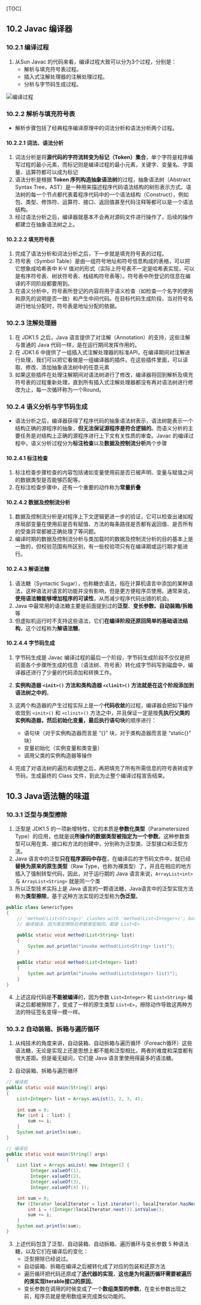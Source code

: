 [TOC]

## 10.2 Javac 编译器

### 10.2.1 编译过程

1. 从Sun Javac 的代码来看，编译过程大致可以分为3个过程，分别是：
    + 解析与填充符号表过程。
    + 插入式注解处理器的注解处理过程。
    + 分析与字节码生成过程。

![编译过程](http://ww1.sinaimg.cn/large/d8e93840ly1g1f4ks2sg6j20s104mtav.jpg)

### 10.2.2 解析与填充符号表
+ 解析步骤包括了经典程序编译原理中的词法分析和语法分析两个过程。

#### 10.2.2.1 词法、语法分析
1. 词法分析是将**源代码的字符流转变为标记（Token）集合**，单个字符是程序编写过程的最小元素，而标记则是编译过程的最小元素，关键字、变量名、字面量、运算符都可以成为标记
2. 语法分析是根据 **Token 序列构造抽象语法树**的过程，抽象语法树（Abstract Syntax Tree，AST）是一种用来描述程序代码语法结构的树形表示方式，语法树的每一个节点都代表着程序代码中的一个语法结构（Construct），例如包、类型、修饰符、运算符、接口、返回值甚至代码注释等都可以是一个语法结构。
3. 经过语法分析之后，编译器就基本不会再对源码文件进行操作了，后续的操作都建立在抽象语法树之上。

#### 10.2.2.2 填充符号表
1. 完成了语法分析和词法分析之后，下一步就是填充符号表的过程。
2. 符号表（Symbol Table）是由一组符号地址和符号信息构成的表格，可以把它想象成哈希表中 K-V 值对的形式（实际上符号表不一定是哈希表实现，可以是有序符号表、树状符号表、栈结构符号表等）。符号表中所登记的信息在编译的不同阶段都要用到。
3. 在语义分析中，符号表所登记的内容将用于语义检查（如检查一个名字的使用和原先的说明是否一致）和产生中间代码。在目标代码生成阶段，当对符号名进行地址分配时，符号表是地址分配的依据。

### 10.2.3 注解处理器
1. 在 JDK1.5 之后，Java 语言提供了对注解（Annotation）的支持，这些注解与普通的 Java 代码一样，是在运行期间发挥作用的。
2. 在 JDK1.6 中提供了一组插入式注解处理器的标准API，在编译期间对注解进行处理，我们可以把它看做是一组编译器的插件。在这些插件里面，可以读取、修改、添加抽象语法树中的任意元素
3. 如果这些插件在处理注解期间对语法树进行了修改，编译器将回到解析及填充符号表的过程重新处理，直到所有插入式注解处理器都没有再对语法树进行修改为止，每一次循环称为一个Round。

### 10.2.4 语义分析与字节码生成
+ 语法分析之后，编译器获得了程序代码的抽象语法树表示，语法树能表示一个结构正确的源程序的抽象，**但无法保证源程序是符合逻辑的**。而语义分析的主要任务是对结构上正确的源程序进行上下文有关性质的审查。Javac 的编译过程中，语义分析过程分为**标注检查**以及**数据及控制流分析**两个步骤

#### 10.2.4.1 标注检查

1. 标注检查步骤检查的内容包括诸如变量使用前是否已被声明、变量与赋值之间的数据类型是否能够匹配等。
2. 在标注检查步骤中，还有一个重要的动作称为**常量折叠**

#### 10.2.4.2 数据及控制流分析

1. 数据及控制流分析是对程序上下文逻辑更进一步的验证，它可以检查出诸如程序局部变量在使用前是否有赋值、方法的每条路径是否都有返回值、是否所有的受查异常都被正确处理了等问题。
2. 编译时期的数据及控制流分析与类加载时的数据及控制流分析的目的基本上是一致的，但校验范围有所区别，有一些校验项只有在编译期或运行期才能进行。

#### 10.2.4.3 解语法糖
1. 语法糖（Syntactic Sugar），也称糖衣语法，指在计算机语言中添加的某种语法，这种语法对语言的功能并没有影响，但是更方便程序员使用。通常来说，**使用语法糖能够增加程序的可读性**，从而减少程序代码出错的机会。
2. Java 中最常用的语法糖主要是前面提到过的**泛型**、**变长参数、自动装箱/拆箱**等
3. 但虚拟机运行时不支持这些语法，它们**在编译阶段还原回简单的基础语法结构**，这个过程称为**解语法糖**。

#### 10.2.4.4 字节码生成
1. 字节码生成是 Javac 编译过程的最后一个阶段，字节码生成阶段不仅仅是把前面各个步骤所生成的信息（语法树、符号表）转化成字节码写到磁盘中，编译器还进行了少量的代码添加和转换工作。
2. **实例构造器 `<init>()` 方法和类构造器 `<clinit>()` 方法就是在这个阶段添加到语法树之中的**。
3. 这两个构造器的产生过程实际上是一个**代码收敛**的过程，编译器会把如下操作收敛到 `<init>()` 和 `<clinit>()` 方法之中，并且保证一定是按**先执行父类的实例构造器，然后初始化变量，最后执行语句块**的顺序进行：
    + 语句块（对于实例构造器而言是 “{}” 块，对于类构造器而言是 “static{}” 块）
    + 变量初始化（实例变量和类变量）
    + 调用父类的实例构造器等操作

4. 完成了对语法树的遍历和调整之后，再把填充了所有所需信息的符号表转成字节码，生成最终的 Class 文件，到此为止整个编译过程宣告结束。

## 10.3 Java语法糖的味道

### 10.3.1 泛型与类型擦除
1. 泛型是 JDK1.5 的一项新增特性，它的本质是**参数化类型**（Parametersized Type）的应用，也就是说**所操作的数据类型被指定为一个参数**。这种参数类型可以用在类、接口和方法的创建中，分别称为泛型类、泛型接口和泛型方法。
2. Java 语言中的泛型**只在程序源码中存在**，在编译后的字节码文件中，就已经**替换为原来的原生类型**（Raw Type，也称为裸类型）了，并且在相应的地方插入了强制转型代码，因此，对于运行期的 Java 语言来说，`ArrayList<int>` 与 `ArrayList<String>` 就是同一个类
3. 所以泛型技术实际上是 Java 语言的一颗语法糖，Java语言中的泛型实现方法称为**类型擦除**，基于这种方法实现的泛型称为**伪泛型**。

```java
public class GenericTypes
{
    // 'method(List<String>)' clashes with 'method(List<Integer>)'; both methods have same erasure
    // 编译错误，因为类型擦除后参数类型相同，都是 List<E>

    public static void method(List<String> list)
    {
        System.out.println("invoke method(List<String> list)");
    }

    public static void method(List<Integer> list)
    {
        System.out.println("invoke method(List<Integer> list)");
    }
}
```

4. 上述这段代码是**不能被编译**的，因为参数 `List<Integer>` 和 `List<String>` 编译之后都被擦除了，变成了一样的原生类型 `List<E>`，擦除动作导致这两种方法的特征签名变得一模一样。


### 10.3.2 自动装箱、拆箱与遍历循环
1. 从纯技术的角度来讲，自动装箱、自动拆箱与遍历循环（Foreach循环）这些语法糖，无论是实现上还是思想上都不能和泛型相比，两者的难度和深度都有很大差距。但是毫无疑问，它们是 Java 语言里使用得最多的语法糖。

2. 自动装箱、拆箱与遍历循环
```java
// 编译前
public static void main(String[] args) 
{
	List<Integer> list = Arrays.asList(1, 2, 3, 4);
	
	int sum = 0;
	for (int i : list) {
		sum += i;
	}
	System.out.println(sum);
}
```

```java
// 编译后
public static void main(String[] args) 
{
	List list = Arrays.asList( new Integer[] {
		 Integer.valueOf(1),
		 Integer.valueOf(2),
		 Integer.valueOf(3),
		 Integer.valueOf(4) });

	int sum = 0;
	for (Iterator localIterator = list.iterator(); localIterator.hasNext(); ) {
		int i = ((Integer)localIterator.next()).intValue();
		sum += i;
	}
	System.out.println(sum);
}
```

3. 上述代码包含了泛型、自动装箱、自动拆箱、遍历循环与变长参数 5 种语法糖，以及它们在编译后的变化：
    + 泛型擦除已经说过。
    + 自动装箱、拆箱在编译之后被转化成了对应的包装和还原方法
    + 遍历循环把代码还原成了**迭代器的实现**，**这也是为何遍历循环需要被遍历的类实现Iterable接口的原因**。
    + 变长参数在调用的时候变成了一个**数组类型的参数**，在变长参数出现之前，程序员就是使用数组来完成类似功能的。
      































